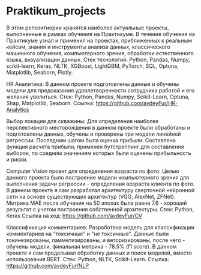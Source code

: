 # Praktikum_projects
В этом репозитиории хранятся наиболее актуальные проекты, выполненные в рамках обучения на Практикуме.
В течение обучения на Практикуме узнал и применил на проектах, приближенных к реальным кейсам, знания и инструменты анализа данных, классического машинного обучения, компьютерного зрения, обработки естественного языка, визуализации данных. 
Стек технологий: Python, Pandas, Numpy, scikit-learn, Keras, NLTK, XGBoost, LightGBM, PyTorch, SQL, Optuna, Matplotlib, Seaborn, Plotly.

HR Аналитика:
В данном проекте подготовлены данные и обучены модели для предсказания удовлетворенности сотрудника работой и его желания уволиться.
Стек: Python, Pandas, Numpy, Scikit-Learn, Optuna, Shap, Matplotlib, Seaborn.
Ссылка: https://github.com/avdeyFur/HR-Analytics

Выбор локации для скважины:
Для определения наиболее перспективного месторождения в данном проекте были обработаны и подготовлены данные, обучены и проверены три модели линейной регрессии. 
Последним шагом была оценка прибыли. Составлена функция расчета прибыли, применен бутстреппинг для составления выборок, по средним значениям которых были оценены прибыльность и риски.

Computer Vision проект для определения возраста по фото:
Целью данного проекта было построение модели компьютерного зрения для выполнения задачи регрессии - определения возраста клиента по фото. В данном проекте я сам разработал архитектуру сверточной нейронной сети на основе существующих архитектур (VGG, AlexNet, ZFNet). Метрика MAE после обучения на 50 эпохах была равна 7.6 - хороший результат с учетом построения собственной архитектуры. 
Стек: Python, Keras
Ссылка на код: https://github.com/avdeyFur/CV

Классификация комментариев:
Разработана модель для классификации комментариев на "токсичные" и "не токсичные". Данные были токинезированы, ламметизированы, и веторизированы, после чего - обучены модели, финальная метрика - 78.5% (f1 score).
В данном проекте я сам проделывал обработку данных и поиск моделей, вместо использования BERT. 
Стек: Python, NLTK, Scikit-Learn.
Ссылка: https://github.com/avdeyFur/NLP
